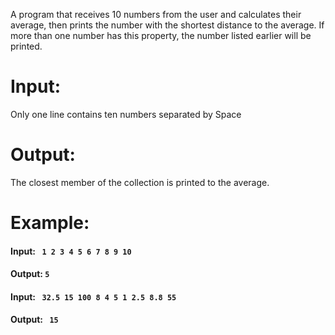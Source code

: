 ﻿A program that receives 10 numbers from the user and calculates their average, then prints the number with the shortest distance to the average. If more than one number has this property, the number listed earlier will be printed.

# Input:
Only one line contains ten numbers separated by Space

# Output:
The closest member of the collection is printed to the average.

# Example:

#### Input: ``` 1 2 3 4 5 6 7 8 9 10```<br>
#### Output:  ```5```

#### Input:  ``` 32.5 15 100 8 4 5 1 2.5 8.8 55```<br>
#### Output:   ``` 15```

